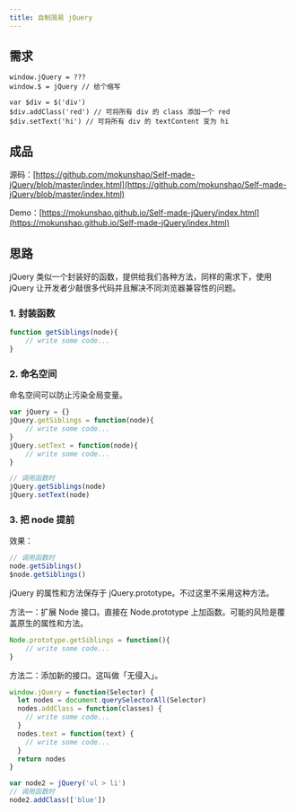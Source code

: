 ```yaml
---
title: 自制简易 jQuery
---
```


## 需求

```
window.jQuery = ???
window.$ = jQuery // 给个缩写

var $div = $('div') 
$div.addClass('red') // 可将所有 div 的 class 添加一个 red
$div.setText('hi') // 可将所有 div 的 textContent 变为 hi
```

## 成品

源码：[https://github.com/mokunshao/Self-made-jQuery/blob/master/index.html](https://github.com/mokunshao/Self-made-jQuery/blob/master/index.html)

Demo：[https://mokunshao.github.io/Self-made-jQuery/index.html](https://mokunshao.github.io/Self-made-jQuery/index.html)

## 思路

jQuery 类似一个封装好的函数，提供给我们各种方法，同样的需求下，使用 jQuery 让开发者少敲很多代码并且解决不同浏览器兼容性的问题。

### 1. 封装函数

```javascript
function getSiblings(node){
    // write some code...
}
```

### 2. 命名空间

命名空间可以防止污染全局变量。

```javascript
var jQuery = {}
jQuery.getSiblings = function(node){ 
    // write some code...
}
jQuery.setText = function(node){
    // write some code...
}

// 调用函数时
jQuery.getSiblings(node)
jQuery.setText(node)
```

### 3. 把 node 提前

效果：

```javascript
// 调用函数时
node.getSiblings()
$node.getSiblings()
```

jQuery 的属性和方法保存于 jQuery.prototype。不过这里不采用这种方法。

方法一：扩展 Node 接口。直接在 Node.prototype 上加函数。可能的风险是覆盖原生的属性和方法。

```javascript
Node.prototype.getSiblings = function(){
    // write some code...
}
```

方法二：添加新的接口。这叫做「无侵入」。

```javascript
window.jQuery = function(Selector) {
  let nodes = document.querySelectorAll(Selector)
  nodes.addClass = function(classes) {
    // write some code...
  }
  nodes.text = function(text) {
    // write some code...
  }
  return nodes
}

var node2 = jQuery('ul > li')
// 调用函数时
node2.addClass(['blue'])
```